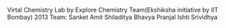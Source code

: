 Virtal Chemistry Lab by Explore Chemistry Team(Ekshiksha initiative by IIT Bombay) 2013
Team:
Sanket
Amit
Shiladitya
Bhavya 
Pranjal
Ishti 
Srividhya